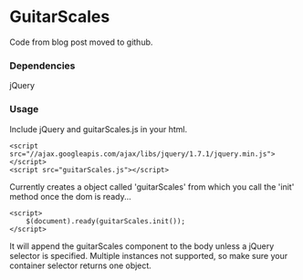 # GuitarScales

Code from blog post moved to github.

### Dependencies

jQuery

### Usage

Include jQuery and guitarScales.js in your html.

    <script src="//ajax.googleapis.com/ajax/libs/jquery/1.7.1/jquery.min.js"></script>
    <script src="guitarScales.js"></script>
    
Currently creates a object called 'guitarScales' from which you call the 'init' method once the dom is ready...

    <script>
        $(document).ready(guitarScales.init());
    </script>
    
It will append the guitarScales component to the body unless a jQuery selector is specified. Multiple instances not supported, so make sure your container selector returns one object.